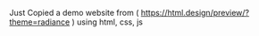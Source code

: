 Just Copied a demo website from ( https://html.design/preview/?theme=radiance ) using html, css, js
